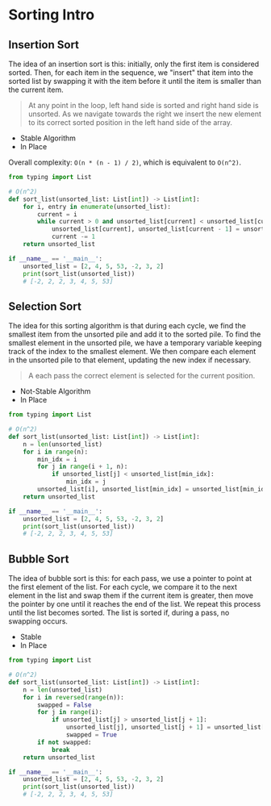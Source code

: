 # Sorting Intro

## Insertion Sort

The idea of an insertion sort is this: initially, only the first item is considered sorted. Then, for each item in the sequence, we "insert" that item into the sorted list by swapping it with the item before it until the item is smaller than the current item.

> At any point in the loop, left hand side is sorted and right hand side is unsorted. As we navigate towards the right we insert the new element to its correct sorted position in the left hand side of the array.

- Stable Algorithm
- In Place

Overall complexity: `O(n * (n - 1) / 2)`, which is equivalent to `O(n^2)`.

```python
from typing import List

# O(n^2)
def sort_list(unsorted_list: List[int]) -> List[int]:
    for i, entry in enumerate(unsorted_list):
        current = i
        while current > 0 and unsorted_list[current] < unsorted_list[current - 1]:
            unsorted_list[current], unsorted_list[current - 1] = unsorted_list[current - 1], unsorted_list[current]
            current -= 1
    return unsorted_list

if __name__ == '__main__':
    unsorted_list = [2, 4, 5, 53, -2, 3, 2]
    print(sort_list(unsorted_list))
    # [-2, 2, 2, 3, 4, 5, 53]
```

## Selection Sort

The idea for this sorting algorithm is that during each cycle, we find the smallest item from the unsorted pile and add it to the sorted pile.
To find the smallest element in the unsorted pile, we have a temporary variable keeping track of the index to the smallest element. We then compare each element in the unsorted pile to that element, updating the new index if necessary.

> A each pass the correct element is selected for the current position.

- Not-Stable Algorithm
- In Place

```python
from typing import List

# O(n^2)
def sort_list(unsorted_list: List[int]) -> List[int]:
    n = len(unsorted_list)
    for i in range(n):
        min_idx = i
        for j in range(i + 1, n):
            if unsorted_list[j] < unsorted_list[min_idx]:
                min_idx = j
        unsorted_list[i], unsorted_list[min_idx] = unsorted_list[min_idx], unsorted_list[i]
    return unsorted_list

if __name__ == '__main__':
    unsorted_list = [2, 4, 5, 53, -2, 3, 2]
    print(sort_list(unsorted_list))
    # [-2, 2, 2, 3, 4, 5, 53]
```

## Bubble Sort

The idea of bubble sort is this: for each pass, we use a pointer to point at the first element of the list. For each cycle, we compare it to the next element in the list and swap them if the current item is greater, then move the pointer by one until it reaches the end of the list. We repeat this process until the list becomes sorted. The list is sorted if, during a pass, no swapping occurs.

- Stable
- In Place

```python
from typing import List

# O(n^2)
def sort_list(unsorted_list: List[int]) -> List[int]:
    n = len(unsorted_list)
    for i in reversed(range(n)):
        swapped = False
        for j in range(i):
            if unsorted_list[j] > unsorted_list[j + 1]:
                unsorted_list[j], unsorted_list[j + 1] = unsorted_list[j + 1], unsorted_list[j]
                swapped = True
        if not swapped:
            break
    return unsorted_list

if __name__ == '__main__':
    unsorted_list = [2, 4, 5, 53, -2, 3, 2]
    print(sort_list(unsorted_list))
    # [-2, 2, 2, 3, 4, 5, 53]
```
